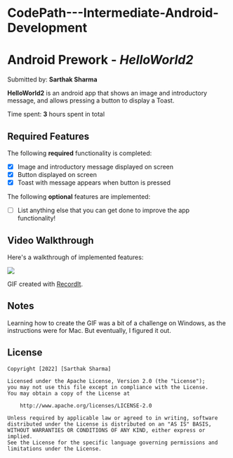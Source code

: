 # CodePath---Intermediate-Android-Development

# Android Prework - *HelloWorld2*

Submitted by: **Sarthak Sharma**

**HelloWorld2** is an android app that shows an image and introductory message, and allows pressing a button to display a Toast. 

Time spent: **3** hours spent in total

## Required Features

The following **required** functionality is completed:

* [x] Image and introductory message displayed on screen
* [x] Button displayed on screen
* [x] Toast with message appears when button is pressed 

The following **optional** features are implemented:

* [ ] List anything else that you can get done to improve the app functionality!

## Video Walkthrough

Here's a walkthrough of implemented features:

<img src='http://g.recordit.co/a5uwHmfVtI.gif' />

<!-- Replace this with whatever GIF tool you used! -->
GIF created with [RecordIt](http://www.recordit.co).  

## Notes
Learning how to create the GIF was a bit of a challenge on Windows, as the instructions were for Mac. But eventually, I figured it out. 

## License

    Copyright [2022] [Sarthak Sharma]

    Licensed under the Apache License, Version 2.0 (the "License");
    you may not use this file except in compliance with the License.
    You may obtain a copy of the License at

        http://www.apache.org/licenses/LICENSE-2.0

    Unless required by applicable law or agreed to in writing, software
    distributed under the License is distributed on an "AS IS" BASIS,
    WITHOUT WARRANTIES OR CONDITIONS OF ANY KIND, either express or implied.
    See the License for the specific language governing permissions and
    limitations under the License.
